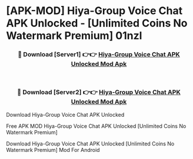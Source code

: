 # [APK-MOD] Hiya-Group Voice Chat APK Unlocked - [Unlimited Coins No Watermark Premium] 01nzl



<div align="center">
<h3>🔴 Download [Server1] 👉👉 <a href="https://momento.my/?title=Hiya-Group_Voice_Chat_APK_Unlocked">Hiya-Group Voice Chat APK Unlocked Mod Apk</a></h3><br>

<h3>🔴 Download [Server2] 👉👉 <a href="https://momento.my/?title=Hiya-Group_Voice_Chat_APK_Unlocked">Hiya-Group Voice Chat APK Unlocked Mod Apk</a></h3>
</div>



Download Hiya-Group Voice Chat APK Unlocked 

Free APK MOD Hiya-Group Voice Chat APK Unlocked [Unlimited Coins No Watermark Premium]

Download Hiya-Group Voice Chat APK Unlocked [Unlimited Coins No Watermark Premium] Mod For Android
